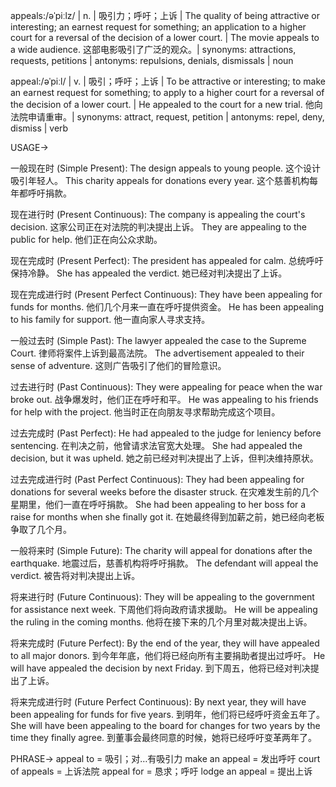 appeals:/əˈpiːlz/ | n. | 吸引力；呼吁；上诉 |  The quality of being attractive or interesting; an earnest request for something; an application to a higher court for a reversal of the decision of a lower court. | The movie appeals to a wide audience. 这部电影吸引了广泛的观众。| synonyms: attractions, requests, petitions | antonyms: repulsions, denials, dismissals | noun


appeal:/əˈpiːl/ | v. | 吸引；呼吁；上诉 | To be attractive or interesting; to make an earnest request for something; to apply to a higher court for a reversal of the decision of a lower court. | He appealed to the court for a new trial. 他向法院申请重审。| synonyms: attract, request, petition | antonyms: repel, deny, dismiss | verb


USAGE->

一般现在时 (Simple Present):
The design appeals to young people.  这个设计吸引年轻人。
This charity appeals for donations every year. 这个慈善机构每年都呼吁捐款。

现在进行时 (Present Continuous):
The company is appealing the court's decision.  这家公司正在对法院的判决提出上诉。
They are appealing to the public for help.  他们正在向公众求助。

现在完成时 (Present Perfect):
The president has appealed for calm. 总统呼吁保持冷静。
She has appealed the verdict. 她已经对判决提出了上诉。

现在完成进行时 (Present Perfect Continuous):
They have been appealing for funds for months. 他们几个月来一直在呼吁提供资金。
He has been appealing to his family for support. 他一直向家人寻求支持。


一般过去时 (Simple Past):
The lawyer appealed the case to the Supreme Court. 律师将案件上诉到最高法院。
The advertisement appealed to their sense of adventure. 这则广告吸引了他们的冒险意识。

过去进行时 (Past Continuous):
They were appealing for peace when the war broke out. 战争爆发时，他们正在呼吁和平。
He was appealing to his friends for help with the project.  他当时正在向朋友寻求帮助完成这个项目。

过去完成时 (Past Perfect):
He had appealed to the judge for leniency before sentencing.  在判决之前，他曾请求法官宽大处理。
She had appealed the decision, but it was upheld.  她之前已经对判决提出了上诉，但判决维持原状。

过去完成进行时 (Past Perfect Continuous):
They had been appealing for donations for several weeks before the disaster struck. 在灾难发生前的几个星期里，他们一直在呼吁捐款。
She had been appealing to her boss for a raise for months when she finally got it.  在她最终得到加薪之前，她已经向老板争取了几个月。


一般将来时 (Simple Future):
The charity will appeal for donations after the earthquake.  地震过后，慈善机构将呼吁捐款。
The defendant will appeal the verdict. 被告将对判决提出上诉。


将来进行时 (Future Continuous):
They will be appealing to the government for assistance next week. 下周他们将向政府请求援助。
He will be appealing the ruling in the coming months. 他将在接下来的几个月里对裁决提出上诉。

将来完成时 (Future Perfect):
By the end of the year, they will have appealed to all major donors.  到今年年底，他们将已经向所有主要捐助者提出过呼吁。
He will have appealed the decision by next Friday. 到下周五，他将已经对判决提出了上诉。

将来完成进行时 (Future Perfect Continuous):
By next year, they will have been appealing for funds for five years. 到明年，他们将已经呼吁资金五年了。
She will have been appealing to the board for changes for two years by the time they finally agree.  到董事会最终同意的时候，她将已经呼吁变革两年了。




PHRASE->
appeal to = 吸引；对…有吸引力
make an appeal = 发出呼吁
court of appeals = 上诉法院
appeal for = 恳求；呼吁
lodge an appeal = 提出上诉
